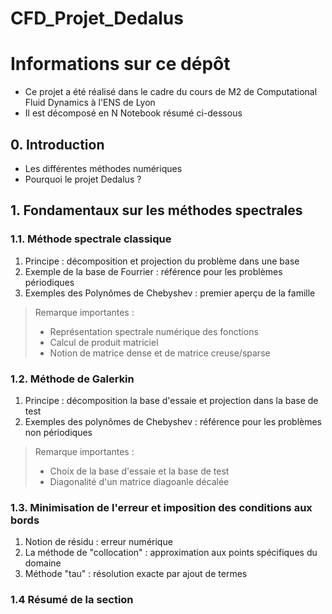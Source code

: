 # CFD_Projet_Dedalus

# Informations sur ce dépôt

- Ce projet a été réalisé dans le cadre du cours de M2 de Computational Fluid Dynamics à l'ENS de Lyon
- Il est décomposé en N Notebook résumé ci-dessous 

## 0. Introduction
- Les différentes méthodes numériques
- Pourquoi le projet Dedalus ?

## 1. Fondamentaux sur les méthodes spectrales

### 1.1. Méthode spectrale classique
1. Principe : décomposition et projection du problème dans une base
2. Exemple de la base de Fourrier : référence pour les problèmes périodiques
3. Exemples des Polynômes de Chebyshev : premier aperçu de la famille

> Remarque importantes :
> - Représentation spectrale numérique des fonctions
> - Calcul de produit matriciel
> - Notion de matrice dense et de matrice creuse/sparse

### 1.2. Méthode de Galerkin
1. Principe : décomposition la base d'essaie et projection dans la base de test
2. Exemples des polynômes de Chebyshev : référence pour les problèmes non périodiques

> Remarque importantes :
> - Choix de la base d'essaie et la base de test
> - Diagonalité d'un matrice diagoanle décalée 

### 1.3. Minimisation de l'erreur et imposition des conditions aux bords
1. Notion de résidu : erreur numérique
2. La méthode de "collocation" : approximation aux points spécifiques du domaine
3. Méthode "tau" : résolution exacte par ajout de termes

### 1.4 Résumé de la section
